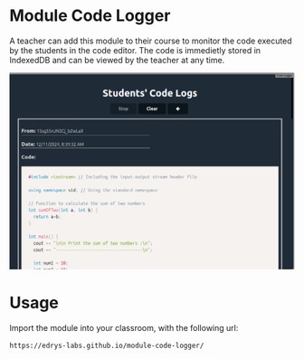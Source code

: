 # Module Code Logger

A teacher can add this module to their course to monitor the code executed by the students in the code editor. The code is immedietly stored in IndexedDB and can be viewed by the teacher at any time.

![Code Logger Screenshot](screenshot.png)

# Usage

Import the module into your classroom, with the following url:

```html
https://edrys-labs.github.io/module-code-logger/
```
